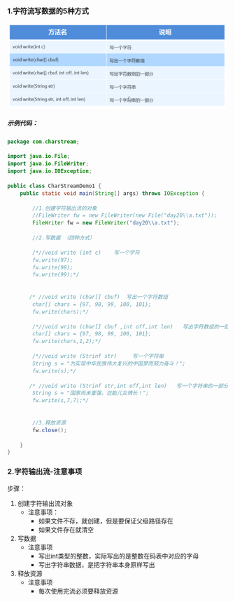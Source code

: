 ### 1.字符流写数据的5种方式

![233-1](img/233-1.png)

##### 示例代码：

```java
package com.charstream;

import java.io.File;
import java.io.FileWriter;
import java.io.IOException;

public class CharStreamDemo1 {
    public static void main(String[] args) throws IOException {

        //1.创建字符输出流的对象
        //FileWriter fw = new FileWriter(new File("day20\\a.txt"));
        FileWriter fw = new FileWriter("day20\\a.txt");

        //2.写数据 （四种方式）

        /*//void write (int c)    写一个字符
        fw.write(97);
        fw.write(98);
        fw.write(99);*/


       /* //void write (char[] cbuf)  写出一个字符数组
        char[] chars = {97, 98, 99, 100, 101};
        fw.write(chars);*/

        /*//void write (char[] cbuf ,int off,int len)   写出字符数组的一部分
        char[] chars = {97, 98, 99, 100, 101};
        fw.write(chars,1,2);*/

        /*//void write (Strinf str)     写一个字符串
        String s = "为实现中华民族伟大复兴的中国梦而努力奋斗！";
        fw.write(s);*/

       /* //void write (Strinf str,int off,int len)   写一个字符串的一部分
        String s = "国家尚未富强，岂能儿女情长！";
        fw.write(s,7,7);*/


        //3.释放资源
        fw.close();

    }
}
```

### 2.字符输出流-注意事项

步骤：

1. 创建字符输出流对象
   - 注意事项：
     - 如果文件不存，就创建，但是要保证父级路径存在
     - 如果文件存在就清空
2. 写数据
   - 注意事项
     - 写出int类型的整数，实际写出的是整数在码表中对应的字母
     - 写出字符串数据，是把字符串本身原样写出
3. 释放资源
   - 注意事项
     - 每次使用完流必须要释放资源

